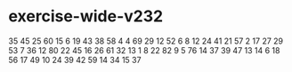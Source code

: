 # exercise-wide-v232
35
45
25
60
15
6
19
43
38
58
4
4
69
29
12
52
6
8
12
24
41
21
57
2
17
27
29
53
7
36
12
80
22
45
16
26
61
32
13
1
8
22
82
9
5
76
14
37
39
47
13
14
6
18
56
17
49
10
24
39
42
59
14
34
15
37

